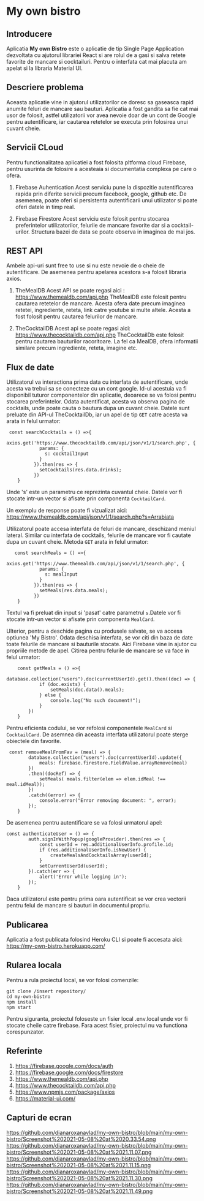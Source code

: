 # My own bistro

## Introducere
Aplicatia **My own Bistro** este o aplicatie de tip Single Page Application dezvoltata cu ajutorul librariei React si are rolul de a gasi si salva retete favorite de mancare si cocktailuri. Pentru o interfata cat mai placuta am apelat si la libraria Material UI.

## Descriere problema
Aceasta aplicatie vine in ajutorul utilizatorilor ce doresc sa gaseasca rapid anumite feluri de mancare sau bauturi. Aplicatia a fost gandita sa fie cat mai usor de folosit, astfel utilizatorii vor avea nevoie doar de un cont de Google pentru autentificare, iar cautarea retetelor se executa prin folosirea unui cuvant cheie. 

## Servicii CLoud
Pentru functionalitatea aplicatiei a fost folosita pltforma cloud Firebase, pentru usurinta de folosire a acesteaia si documentatia complexa pe care o ofera.

1. Firebase Auhentication
Acest serviciu pune la dispozitie autentificarea rapida prin diferite servicii precum facebook, google, github etc. De asemenea, poate oferi si persistenta autentificarii unui utilizator si poate oferi datele in timp real.

2. Firebase Firestore 
Acest serviciu este folosit pentru stocarea preferintelor utilizatorilor, felurile de mancare favorite dar si a cocktail-urilor. Structura bazei de data se poate observa in imaginea de mai jos.

## REST API

Ambele api-uri sunt free to use si nu este nevoie de o cheie de autentificare. De asemenea pentru apelarea acestora s-a folosit libraria axios. 

1. TheMealDB
Acest API se poate regasi aici : https://www.themealdb.com/api.php
TheMealDB este folosit pentru cautarea retetelor de mancare. Acesta ofera date precum imaginea retetei, ingrediente, reteta, link catre youtube si multe altele. Acesta a fost folosit pentru cautarea felurilor de mancare.

2. TheCocktailDB
Acest api se poate regasi aici: https://www.thecocktaildb.com/api.php
TheCocktailDb este folosit pentru cautarea bauturilor racoritoare. La fel ca MealDB, ofera informatii similare precum ingrediente, reteta, imagine etc.

## Flux de date
Utilizatorul va interactiona prima data cu interfata de autentificare, unde acesta va trebui sa se conecteze cu un cont google. Id-ul acestuia va fi disponibil tuturor componentelor din aplicatie, deoarece se va folosi pentru stocarea preferintelor. Odata autentificat, acesta va observa pagina de cocktails, unde poate cauta o bautura dupa un cuvant cheie. 
Datele sunt preluate din API-ul TheCocktailDb, iar un apel de tip `GET` catre acesta va arata in felul urmator: 
```
 const searchCocktails = () =>{
        axios.get('https://www.thecocktaildb.com/api/json/v1/1/search.php', {
            params: {
              s: cocktailInput
            } 
          }).then(res => {
            setCocktails(res.data.drinks);
          })
    }
```
Unde 's' este un parametru ce reprezinta cuvantul cheie. Datele vor fi stocate intr-un vector si afisate prin componenta `CocktailCard`.

Un exemplu de response poate fi vizualizat aici: https://www.themealdb.com/api/json/v1/1/search.php?s=Arrabiata

Utilizatorul poate accesa interfata de feluri de mancare, deschizand meniul lateral. Similar cu interfata de cocktails, felurile de mancare vor fi cautate dupa un cuvant cheie. Metoda `GET` arata in felul urmator: 
```
   const searchMeals = () =>{
        axios.get('https://www.themealdb.com/api/json/v1/1/search.php', {
            params: {
              s: mealInput
            } 
          }).then(res => {
            setMeals(res.data.meals);
          })
    }
```
Textul va fi preluat din input si 'pasat' catre parametrul `s`.Datele vor fi stocate intr-un vector si afisate prin componenta `MealCard`.

Ulterior, pentru a deschide pagina cu produsele salvate, se va accesa optiunea 'My Bistro'. Odata deschisa interfata, se vor citi din baza de date toate felurile de mancare si bauturile stocate. Aici Firebase vine in ajutor cu propriile metode de apel. Citirea pentru felurile de mancare se va face in felul urmator: 
```
    const getMeals = () =>{
        database.collection("users").doc(currentUserId).get().then((doc) => {
            if (doc.exists) {
                setMeals(doc.data().meals);
            } else {
                console.log("No such document!");
            }
        })
    }
```
Pentru eficienta codului, se vor refolosi componentele `MealCard` si `CocktailCard`. De asemnea din aceasta interfata utilizatorul poate sterge obiectele din favorite. 
```
 const removeMealFromFav = (meal) => {
        database.collection("users").doc(currentUserId).update({
            meals: firebase.firestore.FieldValue.arrayRemove(meal)
        })
        .then((docRef) => {  
            setMeals( meals.filter(elem => elem.idMeal !== meal.idMeal));
        })
        .catch((error) => {
            console.error("Error removing document: ", error);
        });
    }
```
De asemenea pentru autentificare se va folosi urmatorul apel:
```
const authenticateUser = () => {
        auth.signInWithPopup(googleProvider).then(res => {
            const userId = res.additionalUserInfo.profile.id;
            if (res.additionalUserInfo.isNewUser) {
                createMealsAndCocktailsArray(userId);
            }
            setCurrentUserId(userId);
        }).catch(err => {
            alert('Error while logging in');
        });
    }
```
Daca utilizatorul este pentru prima oara autentificat se vor crea vectorii pentru felul de mancare si bauturi in documentul propriu.

## Publicarea
Aplicatia a fost publicata folosind Heroku CLI si poate fi accesata aici: https://my-own-bistro.herokuapp.com/

## Rularea locala
Pentru a rula proiectul local, se vor folosi comenzile:
```
git clone /insert repository/
cd my-own-bistro
npm install
npm start
```
Pentru siguranta, proiectul foloseste un fisier local .env.local unde vor fi stocate cheile catre firebase. Fara acest fisier, proiectul nu va functiona corespunzator.

## Referinte
1. https://firebase.google.com/docs/auth
2. https://firebase.google.com/docs/firestore
3. https://www.themealdb.com/api.php
4. https://www.thecocktaildb.com/api.php
5. https://www.npmjs.com/package/axios
6. https://material-ui.com/

## Capturi de ecran
https://github.com/dianaroxanavlad/my-own-bistro/blob/main/my-own-bistro/Screenshot%202021-05-08%20at%2020.33.54.png
https://github.com/dianaroxanavlad/my-own-bistro/blob/main/my-own-bistro/Screenshot%202021-05-08%20at%2021.11.07.png
https://github.com/dianaroxanavlad/my-own-bistro/blob/main/my-own-bistro/Screenshot%202021-05-08%20at%2021.11.15.png
https://github.com/dianaroxanavlad/my-own-bistro/blob/main/my-own-bistro/Screenshot%202021-05-08%20at%2021.11.30.png
https://github.com/dianaroxanavlad/my-own-bistro/blob/main/my-own-bistro/Screenshot%202021-05-08%20at%2021.11.49.png
